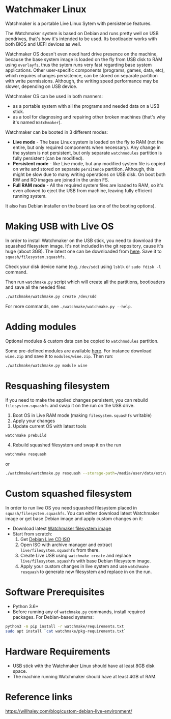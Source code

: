Watchmaker Linux
================
Watchmaker is a portable Live Linux Sytem with persistence features.

The Watchmaker system is based on Debian and runs pretty well on USB pendrives, that's how it's intended to be used.
Its bootloader works with both BIOS and UEFI devices as well.

Watchmaker OS doesn't even need hard drive presence on the machine, because the base system image is loaded on the fly from USB disk to RAM using `overlayfs`, thus the sytem runs very fast regarding base system applications.
Other user-specific components (programs, games, data, etc), which requires changes persistence, can be stored on separate partition with write permissions.
Although, the writing speed performance may be slower, depending on USB device.

Watchmaker OS can be used in both manners:
- as a portable system with all the programs and needed data on a USB stick.
- as a tool for diagnosing and repairing other broken machines (that's why it's named `Watchmaker`).

Watchmaker can be booted in 3 different modes:
* **Live mode** - The base Linux system is loaded on the fly to RAM (not the entire, but only required components when necessary). Any change in the system is not persistent, but only separate `watchmodules` partition is fully persistent (can be modified).
* **Persistent mode** - like Live mode, but any modified system file is copied on write and stored on separate `persitence` partition. Although, this might be slow due to many writing operations on USB disk. On boot both RW and RO images are joined in the union FS.
* **Full RAM mode** - All the required system files are loaded to RAM, so it's even allowed to eject the USB from machine, leaving fully efficient running system.

It also has Debian installer on the board (as one of the booting options).

# Making USB with Live OS
In order to install Watchmaker on the USB stick, you need to download the squashed filesystem image. It's not included in the git repository, cause it's huge (about 3GB).
The latest one can be downloaded from [here](https://drive.google.com/drive/folders/1dM3Hzds_2qhJ9KLAo6CgsyE4K_-yaj75?usp=sharing). Save it to `squash/filesystem.squashfs`.

Check your disk device name (e.g. `/dev/sdd`) using `lsblk` or `sudo fdisk -l` command.

Then run `watchmake.py` script which will create all the partitions, bootloaders and save all the needed files:
```bash
./watchmake/watchmake.py create /dev/sdd
```

For more commands, see `./watchmake/watchmake.py --help`.

# Adding modules
Optional modules & custom data can be copied to `watchmodules` partition.

Some pre-defined modules are available [here](https://drive.google.com/drive/folders/12vn14uRO9fMJdfilrou3U5jd4cLzadAZ?usp=sharing).
For instance download `wine.zip` and save it to `modules/wine.zip`. Then run:
```bash
./watchmake/watchmake.py module wine
```

# Resquashing filesystem
If you need to make the applied changes persistent, you can rebuild `filesystem.squashfs` and swap it on the run on the USB drive.
1. Boot OS in Live RAM mode (making `filesystem.squashfs` writable)
2. Apply your changes
3. Update current OS with latest tools
```bash
watchmake prebuild
```
4. Rebuild squashed filesystem and swap it on the run
```bash
watchmake resquash
```
or
```bash
./watchmake/watchmake.py resquash --storage-path=/media/user/data/ext/watchmaker/squash
```

# Custom squashed filesystem
In order to run live OS you need squashed filesystem placed in `squash/filesystem.squashfs`. You can either download latest Watchmaker image or get base Debian image and apply custom changes on it:
* Download latest [Watchmaker filesystem image](https://drive.google.com/drive/folders/1dM3Hzds_2qhJ9KLAo6CgsyE4K_-yaj75?usp=sharing)
* Start from scratch:
	1. Get [Debian Live CD ISO](https://www.debian.org/CD/live/)
	2. Open ISO with archive manager and extract `live/filesystem.squashfs` from there.
	3. Create Live USB using `watchmake create` and replace `live/filesystem.squashfs` with base Debian filesystem image.
	4. Apply your custom changes in live system and use `watchmake resquash` to generate new filesystem and replace in on the run.

# Software Prerequisites
* Python 3.6+
* Before running any of `watchmake.py` commands, install required packages. For Debian-based systems:
```bash
python3 -m pip install -r watchmake/requirements.txt
sudo apt install `cat watchmake/pkg-requirements.txt`
```

# Hardware Requirements
- USB stick with the Watchmaker Linux should have at least 8GB disk space.
- The machine running Watchmaker should have at least 4GB of RAM.

# Reference links
https://willhaley.com/blog/custom-debian-live-environment/
